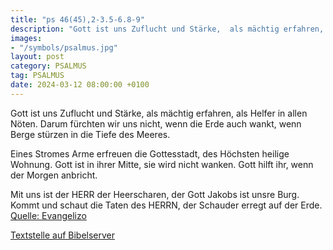 ```yaml
---
title: "ps 46(45),2-3.5-6.8-9"
description: "Gott ist uns Zuflucht und Stärke,  als mächtig erfahren, als Helfer in allen Nöten. Darum fürchten wir uns nicht, wenn die Erde auch wankt,  wenn Berge stürzen in die Tiefe des Meeres.  Eines Stromes Arme erfreuen die Gottesstadt,  des Höchsten heilige Wohnung. Gott ist in ihr...."
images:
- "/symbols/psalmus.jpg"
layout: post
category: PSALMUS
tag: PSALMUS
date: 2024-03-12 08:00:00 +0100
---
```

Gott ist uns Zuflucht und Stärke, 
als mächtig erfahren, als Helfer in allen Nöten.
Darum fürchten wir uns nicht, wenn die Erde auch wankt, 
wenn Berge stürzen in die Tiefe des Meeres.

Eines Stromes Arme erfreuen die Gottesstadt, 
des Höchsten heilige Wohnung.
Gott ist in ihrer Mitte, sie wird nicht wanken.<!--more--> 
Gott hilft ihr, wenn der Morgen anbricht.

Mit uns ist der HERR der Heerscharen, 
der Gott Jakobs ist unsre Burg.
Kommt und schaut die Taten des HERRN, 
der Schauder erregt auf der Erde.<br>
[Quelle: Evangelizo](https://evangeliumtagfuertag.org/DE/gospel)

[Textstelle auf Bibelserver](https://www.bibleserver.com/EU/ps46(45),2-3.5-6.8-9)
